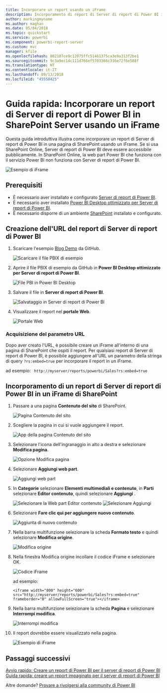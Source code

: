 ```yaml
---
title: Incorporare un report usando un iFrame
description: Incorporamento di report di Server di report di Power BI in un iFrame in SharePoint Server
author: markingmyname
ms.author: maghan
ms.date: 05/04/2018
ms.topic: quickstart
ms.service: powerbi
ms.component: powerbi-report-server
ms.custom: mvc
manager: kfile
ms.openlocfilehash: 802107ce9c12075ffc51461375ca3e9a313f2be1
ms.sourcegitcommit: 9c3a9ec14c111d766ef5703366c316e72f6e588f
ms.translationtype: HT
ms.contentlocale: it-IT
ms.lasthandoff: 09/13/2018
ms.locfileid: "45558425"
---
```

# <a name="quickstart-embed-a-power-bi-report-server-report-using-an-iframe-in-sharepoint-server"></a>Guida rapida: Incorporare un report di Server di report di Power BI in SharePoint Server usando un iFrame

Questa guida introduttiva illustra come incorporare un report di Server di report di Power BI in una pagina di SharePoint usando un iFrame. Se si usa SharePoint Online, Server di report di Power BI deve essere accessibile pubblicamente. In SharePoint Online, la web part Power BI che funziona con il servizio Power BI non funziona con Server di report di Power BI. 

![Esempio di iFrame](media/quickstart-embed/quickstart_embed_01.png)
## <a name="prerequisites"></a>Prerequisiti
* È necessario aver installato e configurato [Server di report di Power BI](https://powerbi.microsoft.com/en-us/report-server/).
* È necessario aver installato [Power BI Desktop ottimizzato per Server di report di Power BI](install-powerbi-desktop.md).
* È necessario disporre di un ambiente [SharePoint](https://docs.microsoft.com/sharepoint/install/install) installato e configurato.

## <a name="creating-the-power-bi-report-server-report-url"></a>Creazione dell'URL del report di Server di report di Power BI

1. Scaricare l'esempio [Blog Demo](https://github.com/Microsoft/powerbi-desktop-samples) da GitHub.

    ![Scaricare il file PBIX di esempio](media/quickstart-embed/quickstart_embed_14.png)

2. Aprire il file PBIX di esempio da GitHub in **Power BI Desktop ottimizzato per Server di report di Power BI**.

    ![File PBI in Power BI Desktop](media/quickstart-embed/quickstart_embed_02.png)

3. Salvare il file in **Server di report di Power BI**. 

    ![Salvataggio in Server di report di Power BI](media/quickstart-embed/quickstart_embed_03.png)

4. Visualizzare il report nel **portale Web**.

    ![Portale Web](media/quickstart-embed/quickstart_embed_04.png)

### <a name="capturing-the-url-parameter"></a>Acquisizione del parametro URL

Dopo aver creato l'URL, è possibile creare un iFrame all'interno di una pagina di SharePoint che ospiti il report. Per qualsiasi report di Server di report di Power BI, è possibile aggiungere all'URL un parametro della stringa di query `?rs:embed=true` per incorporare il report in un iFrame. 

   ad esempio:
    ``` 
    http://myserver/reports/powerbi/Sales?rs:embed=true
    ```
## <a name="embedding-a-power-bi-report-server-report-in-a-sharepoint-iframe"></a>Incorporamento di un report di Server di report di Power BI in un iFrame di SharePoint

1. Passare a una pagina **Contenuto del sito** di SharePoint.

    ![Pagina Contenuto del sito](media/quickstart-embed/quickstart_embed_05.png)

2. Scegliere la pagina in cui si vuole aggiungere il report.

    ![App della pagina Contenuto del sito](media/quickstart-embed/quickstart_embed_06.png)

3. Selezionare l'icona dell'ingranaggio in alto a destra e selezionare **Modifica pagina**.

    ![Opzione Modifica pagina](media/quickstart-embed/quickstart_embed_07.png)

4. Selezionare **Aggiungi web part**.

    ![Aggiungi web part](media/quickstart-embed/quickstart_embed_08.png)

5. In **Categorie** selezionare **Elementi multimediali e contenuto**, in **Parti** selezionare **Editor contenuto**, quindi selezionare **Aggiungi** .

    ![Selezionare la Web part Editor contenuto](media/quickstart-embed/quickstart_embed_09.png) ![Selezionare Aggiungi](media/quickstart-embed/quickstart_embed_091.png)

6. Selezionare **Fare clic qui per aggiungere nuovo contenuto**.

    ![Aggiunta di nuovo contenuto](media/quickstart-embed/quickstart_embed_10.png)

7. Nella barra multifunzione selezionare la scheda **Formato testo** e quindi selezionare **Modifica origine**.

     ![Modifica origine](media/quickstart-embed/quickstart_embed_11.png)

8. Nella finestra Modifica origine incollare il codice iFrame e selezionare OK.

    ![Codice iFrame](media/quickstart-embed/quickstart_embed_12.png)

     ad esempio:
     ```
     <iframe width="800" height="600" src="http://myserver/reports/powerbi/Sales?rs:embed=true" frameborder="0" allowFullScreen="true"></iframe>
     ```

9. Nella barra multifunzione selezionare la scheda **Pagina** e selezionare **Interrompi modifica**.

    ![Interrompi modifica](media/quickstart-embed/quickstart_embed_13.png)

10. Il report dovrebbe essere visualizzato nella pagina.

    ![Esempio di iFrame](media/quickstart-embed/quickstart_embed_01.png)

## <a name="next-steps"></a>Passaggi successivi

[Avvio rapido: Creare un report di Power BI per il server di report di Power BI](quickstart-create-powerbi-report.md)  
[Guida rapida: creare un report impaginato per il server di report di Power BI](quickstart-create-paginated-report.md)  

Altre domande? [Provare a rivolgersi alla community di Power BI](https://community.powerbi.com/) 